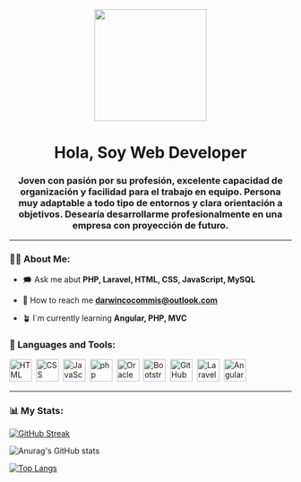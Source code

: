 <div id="header" align="center">
  <img
    src="https://media.giphy.com/media/2IudUHdI075HL02Pkk/giphy.gif"
    width="200"
  />
  <h1 aling="center">Hola, Soy Web Developer</h1>
  <h3 aling="center">
    Joven con pasión por su profesión, excelente capacidad de organización y
    facilidad para el trabajo en equipo. Persona muy adaptable a todo tipo de
    entornos y clara orientación a objetivos. Desearía desarrollarme
    profesionalmente en una empresa con proyección de futuro.
  </h3>
</div>

--- 
### 🧑‍🎓 About Me: 
- 🗯️ Ask me abut **PHP, Laravel, HTML, CSS, JavaScript, MySQL** 

- 📧 How to reach me **darwincocommis@outlook.com** 

- 🪴 I´m currently learning **Angular, PHP, MVC**


 <div align="left">
    <h3>🔨 Languages and Tools:</h3>
    <div>
      <img src="https://cdn.icon-icons.com/icons2/2107/PNG/512/file_type_html_icon_130541.png" title="HTML5" alt="HTML" width="40" height="40" />&nbsp;
      <img src="https://cdn.icon-icons.com/icons2/2107/PNG/512/file_type_css_icon_130661.png" title="CSS" alt="CSS" width="40" height="40"/>&nbsp;
      <img src="https://cdn.icon-icons.com/icons2/2107/PNG/512/file_type_js_official_icon_130509.png" title="JavaScript" alt="JavaScript" width="40" height="40"/>&nbsp;
      <img src="https://cdn.icon-icons.com/icons2/2107/PNG/512/file_type_php_icon_130266.png" title="php" alt="php" width="40" height="40" />&nbsp;
      <img src="https://cdn.icon-icons.com/icons2/2699/PNG/512/oracle_logo_icon_168919.png" title="Oracle" alt="Oracle" width="40" height="40" />&nbsp;
      <img src="https://cdn.icon-icons.com/icons2/2415/PNG/512/bootstrap_plain_wordmark_logo_icon_146620.png" title="Bootstrap" alt="Bootstrap" width="40" height="40" />&nbsp;
      <img src="https://cdn.icon-icons.com/icons2/2699/PNG/512/github_logo_icon_169115.png" title="GitHub" alt="GitHub" width="40" height="40" />&nbsp;
      <img src="https://cdn.icon-icons.com/icons2/2699/PNG/512/laravel_logo_icon_170314.png" title="Laravel" alt="Laravel" width="40" height="40" />&nbsp;
      <img src="https://cdn.icon-icons.com/icons2/2107/PNG/512/file_type_angular_icon_130754.png" title="Angular" alt="Angular" width="40" height="40" />&nbsp;
    </div>
  </div>

---
### 📊 My Stats: 

  [![GitHub Streak](http://github-readme-streak-stats.herokuapp.com?user=DarwinEligioCocomMis&theme=radical&locale=es&date_format=j%20M%5B%20Y%5D)](https://git.io/streak-stats)

  ![Anurag's GitHub stats](https://github-readme-stats.vercel.app/api?username=DarwinEligioCocomMis&show_icons=true&theme=radical)
  
  [![Top Langs](https://github-readme-stats.vercel.app/api/top-langs/?username=DarwinEligioCocomMis&langs_count=8)](https://github.com/anuraghazra/github-readme-stats)

